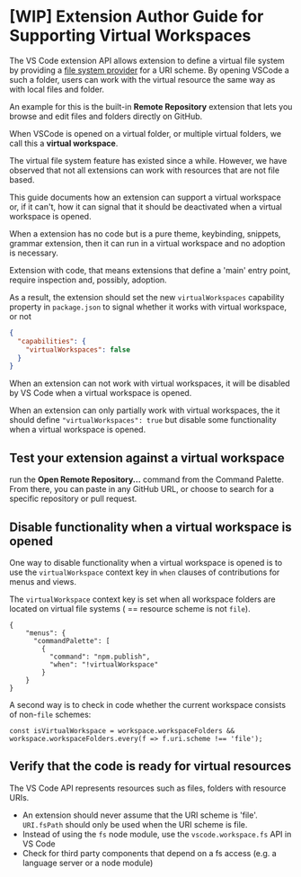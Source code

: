 # [WIP] Extension Author Guide for Supporting Virtual Workspaces

The VS Code extension API allows extension to define a virtual file system by providing a [file system provider](https://github.com/microsoft/vscode/blob/dc8bd9cd7e5231745549ac6218266c63271f48cd/src/vs/vscode.d.ts#L7038) for a URI scheme. By opening VSCode a such a folder, users can work with the virtual resource the same way as with local files and folder.

An example for this is the built-in __Remote Repository__ extension that lets you browse and edit files and folders directly on GitHub.

When VSCode is opened on a virtual folder, or multiple virtual folders, we call this a __virtual workspace__.

The virtual file system feature has existed since a while. However, we have observed that not all extensions can work with resources that are not file based.

This guide documents how an extension can support a virtual workspace or, if it can't, how it can signal that it should be deactivated when a virtual workspace is opened.

When a extension has no code but is a pure theme, keybinding, snippets, grammar extension, then it can run in a virtual workspace and no adoption is necessary.

Extension with code, that means extensions that define a 'main' entry point, require inspection and, possibly, adoption.

As a result, the extension should set the new `virtualWorkspaces` capability property in `package.json` to signal whether it works with virtual workspace, or not
```json
{
  "capabilities": {
    "virtualWorkspaces": false
  }
}
```
When an extension can not work with virtual workspaces, it will be disabled by VS Code when a virtual workspace is opened.

When an extension can  only partially work with virtual workspaces, the it should define `"virtualWorkspaces": true` but disable some functionality when a virtual workspace is opened. 

## Test your extension against a virtual workspace

run the **Open Remote Repository...** command from the Command Palette. From there, you can paste in any GitHub URL, or choose to search for a specific repository or pull request.

## Disable functionality when a virtual workspace is opened

One way to disable functionality when a virtual workspace is opened is to use the `virtualWorkspace` context key in `when` clauses of contributions for menus and views.

The `virtualWorkspace` context key is set when all workspace folders are located on virtual file systems ( == resource scheme is not `file`).
```
{
    "menus": {
      "commandPalette": [
        {
          "command": "npm.publish",
          "when": "!virtualWorkspace"
        }
    }
}
```

A second way is to check in code whether the current workspace consists of non-`file` schemes:

```
const isVirtualWorkspace = workspace.workspaceFolders && workspace.workspaceFolders.every(f => f.uri.scheme !== 'file');
```

## Verify that the code is ready for virtual resources

The VS Code API represents resources such as files, folders with resource URIs. 

- An extension should never assume that the URI scheme is 'file'. `URI.fsPath` should only be used when the URI scheme is file.
- Instead of using the `fs` node module, use the `vscode.workspace.fs` API in VS Code
- Check for third party components that depend on a fs access (e.g. a language server or a node module)

